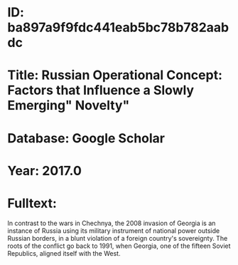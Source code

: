# ID: ba897a9f9fdc441eab5bc78b782aabdc
# Title: Russian Operational Concept: Factors that Influence a Slowly Emerging" Novelty"
# Database: Google Scholar
# Year: 2017.0
# Fulltext:
In contrast to the wars in Chechnya, the 2008 invasion of Georgia is an instance of Russia using its military instrument of national power outside Russian borders, in a blunt violation of a foreign country's sovereignty.
The roots of the conflict go back to 1991, when Georgia, one of the fifteen Soviet Republics, aligned itself with the West.